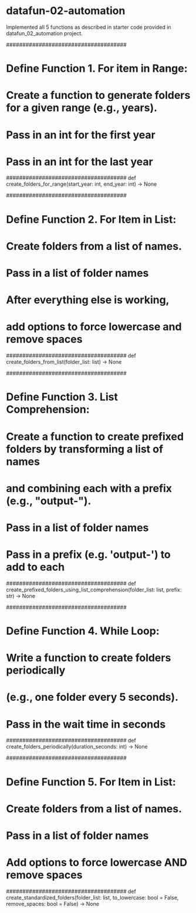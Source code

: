 # datafun-02-automation
Implemented all 5 functions as described in starter code provided in datafun_02_automation project.

#####################################
# Define Function 1. For item in Range: 
# Create a function to generate folders for a given range (e.g., years).
# Pass in an int for the first year
# Pass in an int for the last year
#####################################
def create_folders_for_range(start_year: int, end_year: int) -> None

#####################################
# Define Function 2. For Item in List: 
# Create folders from a list of names.
# Pass in a list of folder names 
# After everything else is working, 
# add options to force lowercase and remove spaces
#####################################
def create_folders_from_list(folder_list: list) -> None

#####################################
# Define Function 3. List Comprehension: 
# Create a function to create prefixed folders by transforming a list of names 
# and combining each with a prefix (e.g., "output-").
# Pass in a list of folder names
# Pass in a prefix (e.g. 'output-') to add to each
#####################################
def create_prefixed_folders_using_list_comprehension(folder_list: list, prefix: str) -> None

#####################################
# Define Function 4. While Loop: 
# Write a function to create folders periodically 
# (e.g., one folder every 5 seconds).
# Pass in the wait time in seconds
#####################################
def create_folders_periodically(duration_seconds: int) -> None

#####################################
# Define Function 5. For Item in List: 
# Create folders from a list of names.
# Pass in a list of folder names 
# Add options to force lowercase AND remove spaces
#####################################
def create_standardized_folders(folder_list: list, to_lowercase: bool = False, remove_spaces: bool = False) -> None
